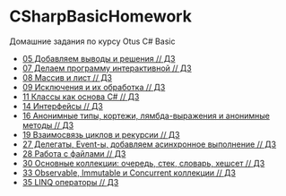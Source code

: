 # CSharpBasicHomework
Домашние задания по курсу Otus C# Basic

* [05 Добавляем выводы и решения // ДЗ](05%20Добавляем%20выводы%20и%20решения)
* [07 Делаем программу интерактивной // ДЗ](07%20Делаем%20программу%20интерактивной)
* [08 Массив и лист // ДЗ](08%20Массив%20и%20лист)
* [09 Исключения и их обработка // ДЗ](09%20Исключения%20и%20их%20обработка)
* [11 Классы как основа C# // ДЗ](11%20Классы%20как%20основа%20C%23)
* [14 Интерфейсы // ДЗ](14%20Интерфейсы)
* [16 Анонимные типы, кортежи, лямбда-выражения и анонимные методы // ДЗ]((16%20Анонимные%20типы%2C%20кортежи%2C%20лямбда-выражения%20и%20анонимные%20методы))
* [19 Взаимосвязь циклов и рекурсии // ДЗ](19%20Взаимосвязь%20циклов%20и%20рекурсии)
* [27 Делегаты, Event-ы, добавляем асинхронное выполнение // ДЗ](27%20Делегаты,%20Event-ы,%20добавляем%20асинхронное%20выполнение)
* [28 Работа с файлами // ДЗ](28%20Работа%20с%20файлами)
* [30 Основные коллекции: очередь, стек, словарь, хешсет // ДЗ](30%20Основные%20коллекции%20-%20очередь,%20стек,%20словарь,%20хешсет)
* [33 Observable, Immutable и Concurrent коллекции // ДЗ](33%20Observable,%20Immutable%20и%20Concurrent%20коллекции)
* [35 LINQ операторы // ДЗ](35%20LINQ%20операторы)
